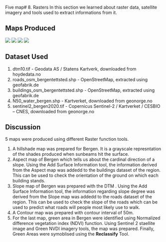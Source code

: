 Five map# 8. Rasters
In this section we learned about raster data, satellite imagery and tools used to extract informations from it.

## Maps Produced

![](https://github.com/rahulse10/Introduction_to_GIS/blob/main/7.%20Rasters/Hillshade.jpg)
![](https://github.com/rahulse10/Introduction_to_GIS/blob/main/7.%20Rasters/Contour.jpg)
![](https://github.com/rahulse10/Introduction_to_GIS/blob/main/7.%20Rasters/Slopes.jpg)
![](https://github.com/rahulse10/Introduction_to_GIS/blob/main/7.%20Rasters/Green%20Areas.jpg)

## Dataset Used 

1. dtm10.tif - Geodata AS / Statens Kartverk, downloaded from hoydedata.no
2. roads_osm_bergentettsted.shp - OpenStreetMap, extracted using geofabrik.de
3. buildings_osm_bergentettsted.shp - OpenStreetMap, extracted using geofabrik.de
4. N50_water_bergen.shp - Kartverket, downloaded from geonorge.no
5. sentinel2_bergen2020.tif - Copernicus Sentinel-2 / Kartverket / CESBIO – CNES, downloaded from geonorge.no

## Discussion
5 maps were produced using different Raster function tools.
1. A hillshade map was prepared for Bergen. It is a grayscale represntation of the shades produced when sunbeams hit the surface.
2. Aspect map of Bergen which tells us about the cardinal direction of a slope. Using the Add Surface Information tool, the information derived from the Aspect map was addedd to the buildings dataset of the region. This can be used to check the orientation of the ground on which each building stands. 
3. Slope map of Bergen was prepared with the DTM . Using the Add Surface Information tool, the information regarding slope degree was derived from the Slope map was addedd to the roads dataset of the region. This can be used to check the slope of the roads which can be used to predict what roads will people most likely use to walk. 
4. A Contour map was prepared with contour interval of 50m.
5. For the last map, green area in Bergen were identified using Normalized difference vegetation index (NDVI) function. Using Sentinel 2 staellite image and Green NVDI imagery tools, the map was prepared. 
Finally, Green Areas were symoblised using the **Reclassify** Tool. 
